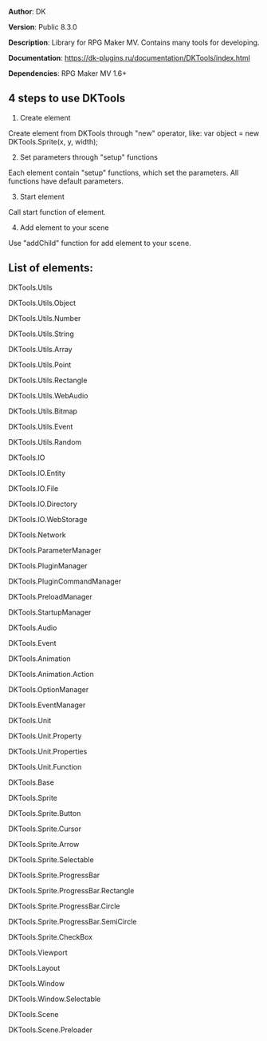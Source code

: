 **Author**: DK

**Version**: Public 8.3.0
 
**Description**: Library for RPG Maker MV. Contains many tools for developing.

**Documentation**: https://dk-plugins.ru/documentation/DKTools/index.html

**Dependencies**: RPG Maker MV 1.6+
 
## **4 steps to use DKTools**
1. Create element

Create element from DKTools through "new" operator, like: var object = new DKTools.Sprite(x, y, width);
 
2. Set parameters through "setup" functions

Each element contain "setup" functions, which set the parameters. All functions have default parameters.
 
3. Start element

Call start function of element.
 
4. Add element to your scene

Use "addChild" function for add element to your scene.
 
## **List of elements:**
DKTools.Utils

DKTools.Utils.Object

DKTools.Utils.Number

DKTools.Utils.String

DKTools.Utils.Array

DKTools.Utils.Point

DKTools.Utils.Rectangle

DKTools.Utils.WebAudio

DKTools.Utils.Bitmap

DKTools.Utils.Event

DKTools.Utils.Random

DKTools.IO

DKTools.IO.Entity

DKTools.IO.File

DKTools.IO.Directory

DKTools.IO.WebStorage

DKTools.Network

DKTools.ParameterManager

DKTools.PluginManager

DKTools.PluginCommandManager

DKTools.PreloadManager

DKTools.StartupManager

DKTools.Audio

DKTools.Event

DKTools.Animation

DKTools.Animation.Action

DKTools.OptionManager

DKTools.EventManager

DKTools.Unit

DKTools.Unit.Property

DKTools.Unit.Properties

DKTools.Unit.Function

DKTools.Base

DKTools.Sprite

DKTools.Sprite.Button

DKTools.Sprite.Cursor

DKTools.Sprite.Arrow

DKTools.Sprite.Selectable

DKTools.Sprite.ProgressBar

DKTools.Sprite.ProgressBar.Rectangle

DKTools.Sprite.ProgressBar.Circle

DKTools.Sprite.ProgressBar.SemiCircle

DKTools.Sprite.CheckBox

DKTools.Viewport

DKTools.Layout

DKTools.Window

DKTools.Window.Selectable

DKTools.Scene

DKTools.Scene.Preloader